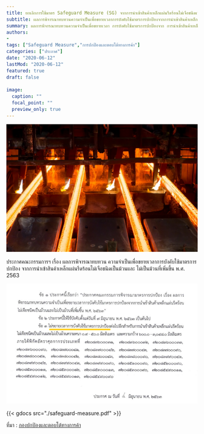 ```yaml
---
title: ยกเลิกการใช้มาตร Safeguard Measure (SG) จากการนำเข้าสินค้าเหล็กแผ่นรีดร้อนไม่เจือชนิดเป็นม้วนและไม่เป็นม้วน
subtitle: ผลการพิจารณาทบทวนความจำเป็นเพื่อขยายเวลาการบังคับใช้มาตรการปกป้องจากการนำเข้าสินค้าเหล็กแผ่นรีดร้อนไม่เจือชนิดเป็นม้วนและไม่เป็นม้วนที่เพิ่มขึ้น 
summary: ผลการพิจารณาทบทวนความจำเป็นเพื่อขยายเวลา การบังคับใช้มาตรการปกป้องจาก การนำเข้าสินค้าเหล็กแผ่นรีดร้อนไม่เจือชนิดเป็นม้วนและไม่เป็นม้วนที่เพิ่มขึ้น
authors:
- 
tags: ["Safeguard Measure","การปกป้องและตอบโต้ทางการค้า"]
categories: ["ประกาศ"]
date: "2020-06-12"
lastMod: "2020-06-12"
featured: true
draft: false

image:
  caption: ""
  focal_point: ""
  preview_only: true
---
```


![](featured.jpg)

ประกาศคณะกรรมการฯ เรื่อง ผลการพิจารณาทบทวน ความจำเป็นเพื่อขยายเวลาการบังคับใช้มาตรการปกป้อง จากการนำเข้าสินค้าเหล็กแผ่นรีดร้อนไม่เจือชนิดเป็นม้วนและ ไม่เป็นม้วนที่เพิ่มขึ้น พ.ศ. 2563

![](img.jpg)


{{< gdocs src="./safeguard-measure.pdf" >}}

ที่มา : [กองปกป้องและตอบโต้ทางการค้า](https://www.thaitr.go.th/th/search/SG1004)